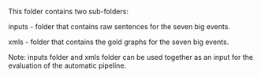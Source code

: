 This folder contains two sub-folders:

inputs - folder that contains raw sentences for the seven big events.

xmls - folder that contains the gold graphs for the seven big events.

Note: inputs folder and xmls folder can be used together as an input for the evaluation of the automatic pipeline.